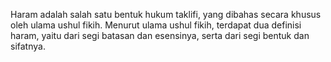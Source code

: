 Haram adalah salah satu bentuk hukum taklifi, yang dibahas secara khusus oleh ulama ushul fikih. Menurut ulama ushul fikih, terdapat dua definisi haram, yaitu dari segi batasan dan esensinya, serta dari segi bentuk dan sifatnya.
